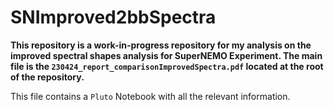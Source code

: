 # SNImproved2bbSpectra

**This repository is a work-in-progress repository for my analysis on the improved spectral shapes analysis for SuperNEMO Experiment. The main file is the `230424_report_comparisonImprovedSpectra.pdf` located at the root of the repository.**

This file contains a `Pluto` Notebook with all the relevant information. 
